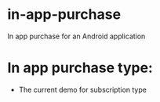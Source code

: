 # in-app-purchase
In app purchase for an Android application

# In app purchase type:
- The current demo for subscription type
